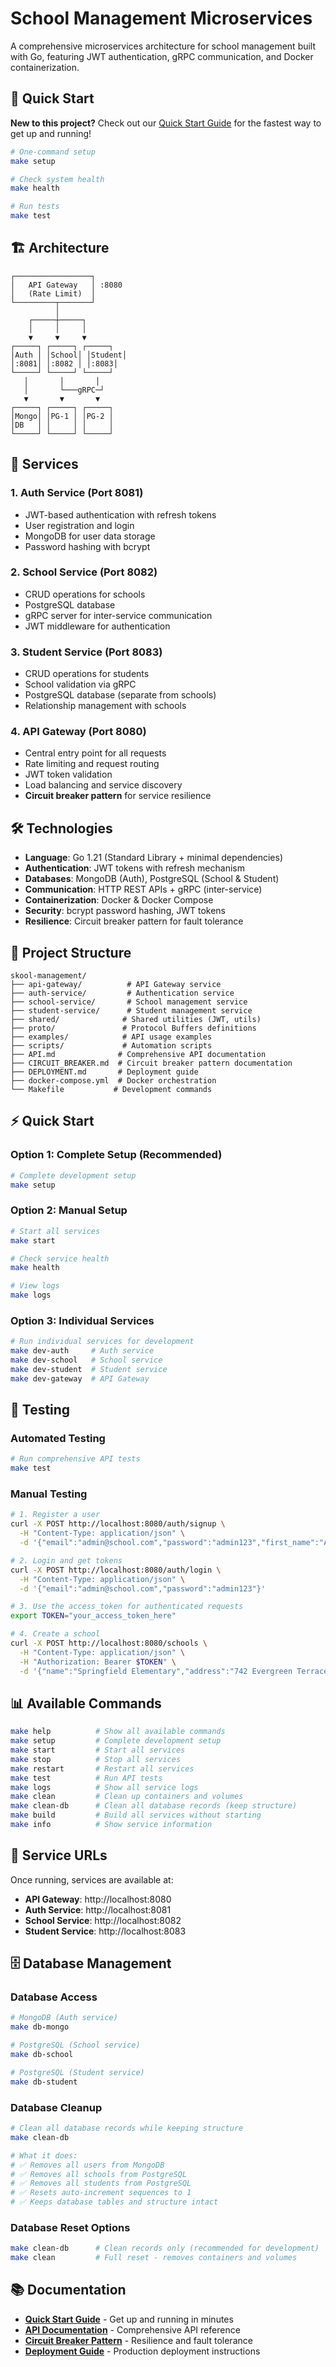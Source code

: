 # School Management Microservices

A comprehensive microservices architecture for school management built with Go, featuring JWT authentication, gRPC communication, and Docker containerization.

## 🚀 Quick Start

**New to this project?** Check out our [Quick Start Guide](QUICKSTART.md) for the fastest way to get up and running!

```bash
# One-command setup
make setup

# Check system health
make health

# Run tests
make test
```

## 🏗️ Architecture

```
┌─────────────────┐
│   API Gateway   │ :8080
│   (Rate Limit)  │
└─────────┬───────┘
          │
    ┌─────┼─────┐
    │     │     │
    ▼     ▼     ▼
┌─────┐ ┌─────┐ ┌─────┐
│Auth │ │School│ │Student│
│:8081│ │:8082 │ │:8083│
└─────┘ └─────┘ └─────┘
   │       │       │
   │       └───gRPC─┘
   ▼       ▼       ▼
┌─────┐ ┌─────┐ ┌─────┐
│Mongo│ │PG-1 │ │PG-2 │
│DB   │ │     │ │     │
└─────┘ └─────┘ └─────┘
```

## 🚀 Services

### 1. **Auth Service** (Port 8081)

- JWT-based authentication with refresh tokens
- User registration and login
- MongoDB for user data storage
- Password hashing with bcrypt

### 2. **School Service** (Port 8082)

- CRUD operations for schools
- PostgreSQL database
- gRPC server for inter-service communication
- JWT middleware for authentication

### 3. **Student Service** (Port 8083)

- CRUD operations for students
- School validation via gRPC
- PostgreSQL database (separate from schools)
- Relationship management with schools

### 4. **API Gateway** (Port 8080)

- Central entry point for all requests
- Rate limiting and request routing
- JWT token validation
- Load balancing and service discovery
- **Circuit breaker pattern** for service resilience

## 🛠️ Technologies

- **Language**: Go 1.21 (Standard Library + minimal dependencies)
- **Authentication**: JWT tokens with refresh mechanism
- **Databases**: MongoDB (Auth), PostgreSQL (School & Student)
- **Communication**: HTTP REST APIs + gRPC (inter-service)
- **Containerization**: Docker & Docker Compose
- **Security**: bcrypt password hashing, JWT tokens
- **Resilience**: Circuit breaker pattern for fault tolerance

## 📁 Project Structure

```
skool-management/
├── api-gateway/          # API Gateway service
├── auth-service/         # Authentication service
├── school-service/       # School management service
├── student-service/      # Student management service
├── shared/              # Shared utilities (JWT, utils)
├── proto/               # Protocol Buffers definitions
├── examples/            # API usage examples
├── scripts/             # Automation scripts
├── API.md              # Comprehensive API documentation
├── CIRCUIT_BREAKER.md  # Circuit breaker pattern documentation
├── DEPLOYMENT.md       # Deployment guide
├── docker-compose.yml  # Docker orchestration
└── Makefile           # Development commands
```

## ⚡ Quick Start

### Option 1: Complete Setup (Recommended)

```bash
# Complete development setup
make setup
```

### Option 2: Manual Setup

```bash
# Start all services
make start

# Check service health
make health

# View logs
make logs
```

### Option 3: Individual Services

```bash
# Run individual services for development
make dev-auth     # Auth service
make dev-school   # School service
make dev-student  # Student service
make dev-gateway  # API Gateway
```

## 🧪 Testing

### Automated Testing

```bash
# Run comprehensive API tests
make test
```

### Manual Testing

```bash
# 1. Register a user
curl -X POST http://localhost:8080/auth/signup \
  -H "Content-Type: application/json" \
  -d '{"email":"admin@school.com","password":"admin123","first_name":"Admin","last_name":"User"}'

# 2. Login and get tokens
curl -X POST http://localhost:8080/auth/login \
  -H "Content-Type: application/json" \
  -d '{"email":"admin@school.com","password":"admin123"}'

# 3. Use the access_token for authenticated requests
export TOKEN="your_access_token_here"

# 4. Create a school
curl -X POST http://localhost:8080/schools \
  -H "Content-Type: application/json" \
  -H "Authorization: Bearer $TOKEN" \
  -d '{"name":"Springfield Elementary","address":"742 Evergreen Terrace","phone":"+1-555-0199","email":"info@springfield.edu"}'
```

## 📊 Available Commands

```bash
make help          # Show all available commands
make setup         # Complete development setup
make start         # Start all services
make stop          # Stop all services
make restart       # Restart all services
make test          # Run API tests
make logs          # Show all service logs
make clean         # Clean up containers and volumes
make clean-db      # Clean all database records (keep structure)
make build         # Build all services without starting
make info          # Show service information
```

## 🔗 Service URLs

Once running, services are available at:

- **API Gateway**: http://localhost:8080
- **Auth Service**: http://localhost:8081
- **School Service**: http://localhost:8082
- **Student Service**: http://localhost:8083

## 🗄️ Database Management

### Database Access

```bash
# MongoDB (Auth service)
make db-mongo

# PostgreSQL (School service)
make db-school

# PostgreSQL (Student service)
make db-student
```

### Database Cleanup

```bash
# Clean all database records while keeping structure
make clean-db

# What it does:
# ✅ Removes all users from MongoDB
# ✅ Removes all schools from PostgreSQL
# ✅ Removes all students from PostgreSQL
# ✅ Resets auto-increment sequences to 1
# ✅ Keeps database tables and structure intact
```

### Database Reset Options

```bash
make clean-db      # Clean records only (recommended for development)
make clean         # Full reset - removes containers and volumes
```

## 📚 Documentation

- **[Quick Start Guide](QUICKSTART.md)** - Get up and running in minutes
- **[API Documentation](API.md)** - Comprehensive API reference
- **[Circuit Breaker Pattern](CIRCUIT_BREAKER.md)** - Resilience and fault tolerance
- **[Deployment Guide](DEPLOYMENT.md)** - Production deployment instructions

